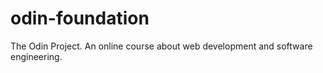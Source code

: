 # odin-foundation
The Odin Project. An online course about web development and software engineering.
